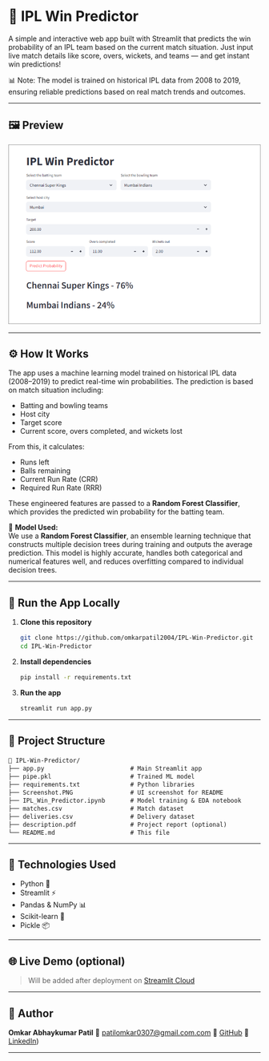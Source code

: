 # 🏏 IPL Win Predictor

A simple and interactive web app built with Streamlit that predicts the win probability of an IPL team based on the current match situation. Just input live match details like score, overs, wickets, and teams — and get instant win predictions!

📊 Note: The model is trained on historical IPL data from 2008 to 2019, ensuring reliable predictions based on real match trends and outcomes.

---

## 🖼️ Preview

![IPL Win Predictor Screenshot](Screenshot.PNG)

---

## ⚙️ How It Works

The app uses a machine learning model trained on historical IPL data (2008–2019) to predict real-time win probabilities. The prediction is based on match situation including:

- Batting and bowling teams
- Host city
- Target score
- Current score, overs completed, and wickets lost

From this, it calculates:
- Runs left
- Balls remaining
- Current Run Rate (CRR)
- Required Run Rate (RRR)

These engineered features are passed to a **Random Forest Classifier**, which provides the predicted win probability for the batting team.

🧠 **Model Used:**  
We use a **Random Forest Classifier**, an ensemble learning technique that constructs multiple decision trees during training and outputs the average prediction. This model is highly accurate, handles both categorical and numerical features well, and reduces overfitting compared to individual decision trees.

---

## 🚀 Run the App Locally

1. **Clone this repository**
   ```bash
   git clone https://github.com/omkarpatil2004/IPL-Win-Predictor.git
   cd IPL-Win-Predictor

2. **Install dependencies**

   ```bash
   pip install -r requirements.txt
   ```

3. **Run the app**

   ```bash
   streamlit run app.py
   ```

---

## 📁 Project Structure

```
📁 IPL-Win-Predictor/
├── app.py                        # Main Streamlit app
├── pipe.pkl                      # Trained ML model
├── requirements.txt              # Python libraries
├── Screenshot.PNG                # UI screenshot for README
├── IPL_Win_Predictor.ipynb       # Model training & EDA notebook
├── matches.csv                   # Match dataset
├── deliveries.csv                # Delivery dataset
├── description.pdf               # Project report (optional)
└── README.md                     # This file
```

---

## 🧠 Technologies Used

* Python 🐍
* Streamlit ⚡
* Pandas & NumPy 📊
* Scikit-learn 🤖
* Pickle 📦

---

## 🌐 Live Demo (optional)

> Will be added after deployment on [Streamlit Cloud](https://ipl-win-predictor-omkarpatil2004.streamlit.app)

---

## 👤 Author

**Omkar Abhaykumar Patil**
📧 [patilomkar0307@gmail.com.com](mailto:patilomkar0307@gmail.com)
🔗 [GitHub](https://github.com/omkarpatil2004)
🔗 [LinkedIn](https://www.linkedin.com/in/omkar-patil-6a2275263?utm_source=share&utm_campaign=share_via&utm_content=profile&utm_medium=android_app))

---
